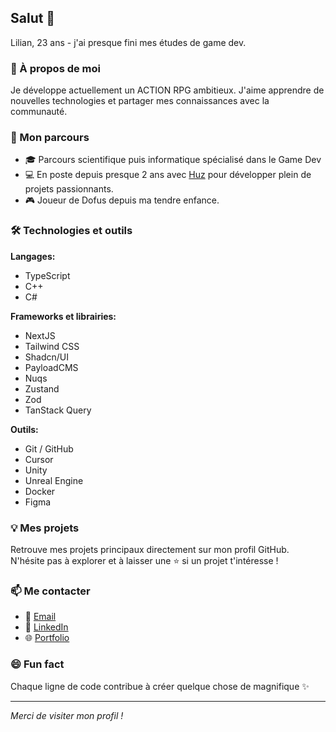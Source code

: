 ## Salut 👋

Lilian, 23 ans - j'ai presque fini mes études de game dev.

### 🔭 À propos de moi

Je développe actuellement un ACTION RPG ambitieux. J'aime apprendre de nouvelles technologies et partager mes connaissances avec la communauté.

### 🌱 Mon parcours

- 🎓 Parcours scientifique puis informatique spécialisé dans le Game Dev
- 💻 En poste depuis presque 2 ans avec [Huz](https://www.youtube.com/@Huzounet) pour développer plein de projets passionnants.
- 🎮 Joueur de Dofus depuis ma tendre enfance.

### 🛠️ Technologies et outils

**Langages:**

- TypeScript
- C++
- C#

**Frameworks et librairies:**

- NextJS
- Tailwind CSS
- Shadcn/UI
- PayloadCMS
- Nuqs
- Zustand
- Zod
- TanStack Query

**Outils:**

- Git / GitHub
- Cursor
- Unity
- Unreal Engine
- Docker
- Figma

### 💡 Mes projets

Retrouve mes projets principaux directement sur mon profil GitHub. N'hésite pas à explorer et à laisser une ⭐ si un projet t'intéresse !

### 📫 Me contacter

- 📧 [Email](mailto:lprieu.dev@gmail.com)
- 🔗 [LinkedIn](https://www.linkedin.com/in/lilian-prieu-554058221/)
- 🌐 [Portfolio](https://lprieu.dev/)

### 😄 Fun fact

Chaque ligne de code contribue à créer quelque chose de magnifique ✨

---

_Merci de visiter mon profil !_
